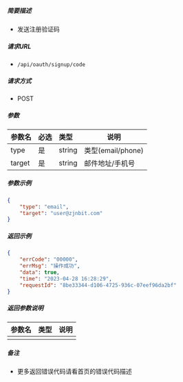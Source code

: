 ##### 简要描述

- 发送注册验证码

##### 请求URL
- ` /api/oauth/signup/code `

##### 请求方式
- POST

##### 参数

|参数名|必选|类型| 说明              |
|:----    |:---|:----- |-----------------|
|type |是  |string | 类型(email/phone) |
|target |是  |string | 邮件地址/手机号        |

##### 参数示例
````json
{
    "type": "email",
    "target": "user@zjnbit.com"
}
````
##### 返回示例

````json
{
    "errCode": "00000",
    "errMsg": "操作成功",
    "data": true,
    "time": "2023-04-28 16:28:29",
    "requestId": "8be33344-d106-4725-936c-07eef96da2bf"
}
````

##### 返回参数说明

|参数名|类型|说明|
|:-----  |:-----|-----                           |
| |   |  |

##### 备注

- 更多返回错误代码请看首页的错误代码描述




